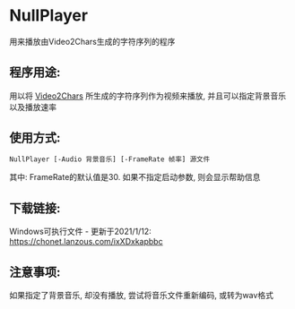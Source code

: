 # NullPlayer
用来播放由Video2Chars生成的字符序列的程序

## 程序用途:
用以将 [Video2Chars](https://github.com/SlimeNull/Video2Chars) 所生成的字符序列作为视频来播放, 并且可以指定背景音乐以及播放速率

## 使用方式:
```sh
NullPlayer [-Audio 背景音乐] [-FrameRate 帧率] 源文件
```
其中: FrameRate的默认值是30. 如果不指定启动参数, 则会显示帮助信息

## 下载链接:
Windows可执行文件 - 更新于2021/1/12: https://chonet.lanzous.com/ixXDxkapbbc

## 注意事项:
如果指定了背景音乐, 却没有播放, 尝试将音乐文件重新编码, 或转为wav格式
